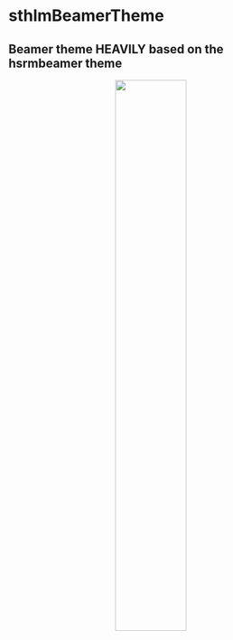 # sthlmBeamerTheme

## Beamer theme HEAVILY based on the hsrmbeamer theme
<div style="text-align: center">
<img src="https://github.com/mholson/sthlmNordBeamerTheme/blob/3ec06431c0705ed203e349370e09d4699c1e2e16/assets/nordsegel.jpg" width=50%>
</div>
